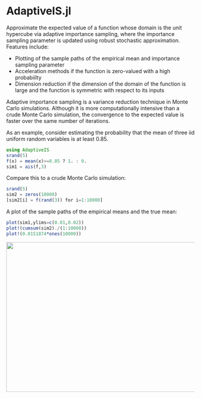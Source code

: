# AdaptiveIS.jl

Approximate the expected value of a function whose domain is the unit hypercube via adaptive importance sampling, where the importance sampling parameter is updated using robust stochastic approximation. Features include:
* Plotting of the sample paths of the empirical mean and importance sampling parameter
* Acceleration methods if the function is zero-valued with a high probabiilty
* Dimension reduction if the dimension of the domain of the function is large and the function is symmetric with respect to its inputs

Adaptive importance sampling is a variance reduction technique in Monte Carlo simulations. Although it is more computationally intensive than a crude Monte Carlo simulation, the convergence to the expected value is faster over the same number of iterations.

As an example, consider estimating the probability that the mean of three iid uniform random variables is at least 0.85.

```julia
using AdaptiveIS
srand(5)
f(x) = mean(x)>=0.85 ? 1. : 0.
sim1 = ais(f,3)
```

Compare this to a crude Monte Carlo simulation:

```julia
srand(5)
sim2 = zeros(10000)
[sim2[i] = f(rand(3)) for i=1:10000]
```

A plot of the sample paths of the empirical means and the true mean:

```julia
plot(sim1,ylims=c(0.01,0.02))
plot!(cumsum(sim2)./(1:10000))
plot!(0.0151874*ones(10000))
```

<img src=https://github.com/EdgyEggplant/AdaptiveIS.jl/raw/master/images/means.png width=600 height=400>
